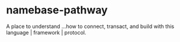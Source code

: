 # namebase-pathway
A place to understand ...how to connect, transact, and build with this language | framework | protocol.
